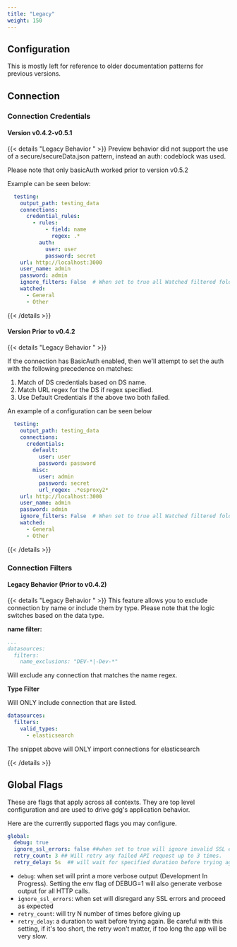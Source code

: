 ```yaml
---
title: "Legacy"
weight: 150
---
```


## Configuration

This is mostly left for reference to older documentation patterns for previous versions.

## Connection

### Connection Credentials

#### Version v0.4.2-v0.5.1

{{< details "Legacy Behavior " >}}
Preview behavior did not support the use of a secure/secureData.json pattern, instead an auth: codeblock was used.

Please note that only basicAuth worked prior to version v0.5.2

Example can be seen below:

```yaml
  testing:
    output_path: testing_data
    connections:
      credential_rules:
        - rules:
            - field: name
              regex: .*
          auth:
            user: user
            password: secret
    url: http://localhost:3000
    user_name: admin
    password: admin
    ignore_filters: False  # When set to true all Watched filtered folders will be ignored and ALL folders will be acted on
    watched:
      - General
      - Other

 ```

{{< /details >}}

#### Version Prior to v0.4.2

{{< details "Legacy Behavior " >}}

If the connection has BasicAuth enabled, then we'll attempt to set the auth with the following precedence on matches:

1. Match of DS credentials based on DS name.
2. Match URL regex for the DS if regex specified.
3. Use Default Credentials if the above two both failed.

An example of a configuration can be seen below

```yaml
  testing:
    output_path: testing_data
    connections:
      credentials:
        default:
          user: user
          password: password
        misc:
          user: admin
          password: secret
          url_regex: .*esproxy2*
    url: http://localhost:3000
    user_name: admin
    password: admin
    ignore_filters: False  # When set to true all Watched filtered folders will be ignored and ALL folders will be acted on
    watched:
      - General
      - Other

 ```

{{< /details >}}

### Connection Filters

#### Legacy Behavior (Prior to v0.4.2)

{{< details "Legacy Behavior " >}}
This feature allows you to exclude connection by name or include them by type. Please note that the logic switches based
on the data type.

**name filter:**

```yaml
...
datasources:
  filters:
    name_exclusions: "DEV-*|-Dev-*"
```

Will exclude any connection that matches the name regex.

**Type Filter**

Will ONLY include connection that are listed.

```yaml
datasources:
  filters:
    valid_types:
      - elasticsearch
```

The snippet above will ONLY import connections for elasticsearch

{{< /details >}}

## Global Flags

These are flags that apply across all contexts. They are top level configuration and are used to drive gdg's application
behavior.

Here are the currently supported flags you may configure.

```yaml
global:
  debug: true
  ignore_ssl_errors: false ##when set to true will ignore invalid SSL errors
  retry_count: 3 ## Will retry any failed API request up to 3 times.
  retry_delay: 5s  ## will wait for specified duration before trying again.

```

- `debug`: when set will print a more verbose output (Development In Progress). Setting the env flag of DEBUG=1 will
  also generate verbose output for all HTTP calls.
- `ignore_ssl_errors`: when set will disregard any SSL errors and proceed as expected
- `retry_count`: will try N number of times before giving up
- `retry_delay`: a duration to wait before trying again. Be careful with this setting, if it's too short, the retry
  won't matter, if too long the app will be very slow.

